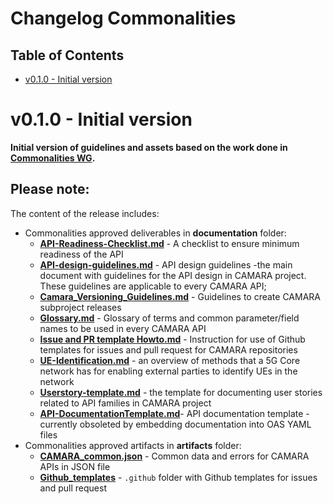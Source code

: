 # Changelog Commonalities

## Table of Contents

- [v0.1.0 - Initial version](#v010---initial-version)

# v0.1.0 - Initial version

**Initial version of guidelines and assets based on the work done in [Commonalities WG](https://github.com/camaraproject/WorkingGroups/tree/main/Commonalities).**

## Please note:
The content of the release includes:
* Commonalities approved deliverables in **documentation** folder:
   - **[API-Readiness-Checklist.md](https://github.com/camaraproject/Commonalities/blob/release-0.1.0/documentation/API-Readiness-Checklist.md)** - A checklist to ensure minimum readiness of the API
   - **[API-design-guidelines.md](https://github.com/camaraproject/Commonalities/blob/release-0.1.0/documentation/API-design-guidelines.md)** - API design guidelines -the main document with guidelines for the API design in CAMARA project. These guidelines are applicable to every CAMARA API;
   - **[Camara_Versioning_Guidelines.md](https://github.com/camaraproject/Commonalities/blob/release-0.1.0/documentation/Camara_Versioning_Guidelines.md)** - Guidelines to create CAMARA subproject releases
   - **[Glossary.md](https://github.com/camaraproject/Commonalities/blob/release-0.1.0/documentation/Glossary.md)** - Glossary of terms and common parameter/field names to be used in every CAMARA API
   - **[Issue and PR template Howto.md](https://github.com/camaraproject/Commonalities/blob/release-0.1.0/documentation/Issue%20and%20PR%20template%20Howto.md)** - Instruction for use of Github templates for issues and pull request for CAMARA repositories
   - **[UE-Identification.md](https://github.com/camaraproject/Commonalities/blob/release-0.1.0/documentation/UE-Identification.md)** - an overview of methods that a 5G Core network has for enabling external parties to identify UEs in the network
   - **[Userstory-template.md](https://github.com/camaraproject/Commonalities/blob/release-0.1.0/documentation/Userstory-template.md)** - the template for documenting user stories related to API families in CAMARA project
   - **[API-DocumentationTemplate.md](https://github.com/camaraproject/Commonalities/blob/release-0.1.0/documentation/API-DocumentationTemplate.md)**- API documentation template - currently obsoleted by embedding documentation into OAS YAML files
* Commonalities approved artifacts in **artifacts** folder:
   - **[CAMARA_common.json](https://github.com/camaraproject/Commonalities/blob/release-0.1.0/artifacts/CAMARA_common.json)** - Common data and errors for CAMARA APIs in JSON file
   - **[Github_templates](https://github.com/camaraproject/Commonalities/tree/release-0.1.0/artifacts/Github_templates/.github)** - `.github` folder with Github templates for issues and pull request
